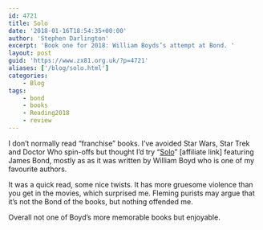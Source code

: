 ```yaml
---
id: 4721
title: Solo
date: '2018-01-16T18:54:35+00:00'
author: 'Stephen Darlington'
excerpt: 'Book one for 2018: William Boyds’s attempt at Bond. '
layout: post
guid: 'https://www.zx81.org.uk/?p=4721'
aliases: ['/blog/solo.html']
categories:
    - Blog
tags:
    - bond
    - books
    - Reading2018
    - review
---
```


I don’t normally read “franchise” books. I’ve avoided Star Wars, Star Trek and Doctor Who spin-offs but thought I’d try “[Solo](http://amzn.to/2mnVRag)” [affiliate link] featuring James Bond, mostly as as it was written by William Boyd who is one of my favourite authors.

It was a quick read, some nice twists. It has more gruesome violence than you get in the movies, which surprised me. Fleming purists may argue that it’s not the Bond of the books, but nothing offended me.

Overall not one of Boyd’s more memorable books but enjoyable.